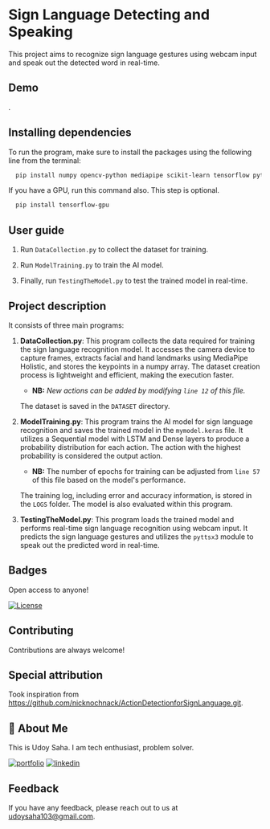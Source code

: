 
# Sign Language Detecting and Speaking

This project aims to recognize sign language gestures using webcam input and speak out the detected word in real-time. 


## Demo

.


## Installing dependencies

To run the program, make sure to install the packages using the following line from the terminal:

```bash
  pip install numpy opencv-python mediapipe scikit-learn tensorflow pyttsx3
```

If you have a GPU, run this command also. This step is optional.

```bash
  pip install tensorflow-gpu
```
## User guide

1. Run `DataCollection.py` to collect the dataset for training.

2. Run `ModelTraining.py` to train the AI model.

3. Finally, run `TestingTheModel.py` to test the trained model in real-time.




## Project description

It consists of three main programs:


1. **DataCollection.py**: This program collects the data required for training the sign language recognition model. It accesses the camera device to capture frames, extracts facial and hand landmarks using MediaPipe Holistic, and stores the keypoints in a numpy array. The dataset creation process is lightweight and efficient, making the execution faster.
   - **NB:** *New actions can be added by modifying `line 12` of this file.*
      
   The dataset is saved in the `DATASET` directory.

2. **ModelTraining.py**: This program trains the AI model for sign language recognition and saves the trained model in the `mymodel.keras` file. It utilizes a Sequential model with LSTM and Dense layers to produce a probability distribution for each action. The action with the highest probability is considered the output action.
   - **NB:** The number of epochs for training can be adjusted from `line 57` of this file based on the model's performance.
  
   The training log, including error and accuracy information, is stored in the `LOGS` folder. The model is also evaluated within this program.

4. **TestingTheModel.py**: This program loads the trained model and performs real-time sign language recognition using webcam input. It predicts the sign language gestures and utilizes the `pyttsx3` module to speak out the predicted word in real-time.


## Badges

Open access to anyone!

[![License](https://img.shields.io/badge/License-Apache_2.0-blue.svg)](https://opensource.org/licenses/Apache-2.0)
## Contributing

Contributions are always welcome!



## Special attribution

Took inspiration from https://github.com/nicknochnack/ActionDetectionforSignLanguage.git.
## 🚀 About Me

This is Udoy Saha. I am tech enthusiast, problem solver.

[![portfolio](https://img.shields.io/badge/my_portfolio-000?style=for-the-badge&logo=ko-fi&logoColor=white)](https://udoysaha.com/)
[![linkedin](https://img.shields.io/badge/linkedin-0A66C2?style=for-the-badge&logo=linkedin&logoColor=white)](https://www.linkedin.com/in/udoysaha103/)


## Feedback

If you have any feedback, please reach out to us at udoysaha103@gmail.com.

